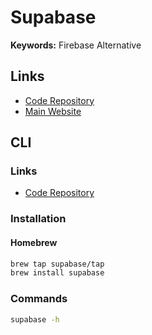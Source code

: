 # Supabase

<!--
"db:start": "supabase start",
"db:stop": "supabase stop",
-->

**Keywords:** Firebase Alternative

## Links

- [Code Repository](https://github.com/supabase/supabase)
- [Main Website](https://supabase.io)

## CLI

### Links

- [Code Repository](https://github.com/supabase/cli)

### Installation

#### Homebrew

```sh
brew tap supabase/tap
brew install supabase
```

### Commands

```sh
supabase -h
```

<!-- ### Usage

```sh
#
supabase
``` -->
